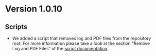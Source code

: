 # Version 1.0.10

## Scripts

- We added a script that removes log and PDF files from the repository root. For more information please take a look at the section “Remove Log and PDF Files” of the [script documentation](../Scripts.md).
